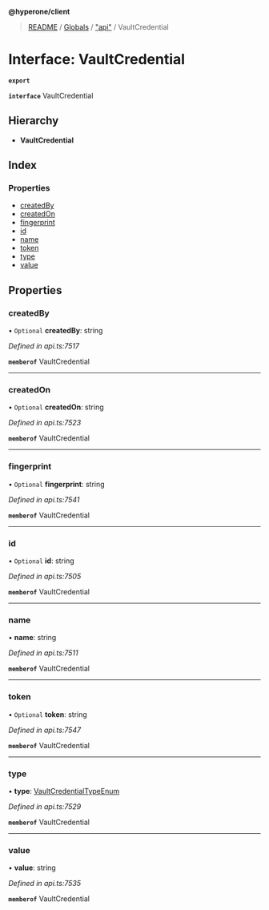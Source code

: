 **@hyperone/client**

> [README](../README.md) / [Globals](../globals.md) / ["api"](../modules/_api_.md) / VaultCredential

# Interface: VaultCredential

**`export`** 

**`interface`** VaultCredential

## Hierarchy

* **VaultCredential**

## Index

### Properties

* [createdBy](_api_.vaultcredential.md#createdby)
* [createdOn](_api_.vaultcredential.md#createdon)
* [fingerprint](_api_.vaultcredential.md#fingerprint)
* [id](_api_.vaultcredential.md#id)
* [name](_api_.vaultcredential.md#name)
* [token](_api_.vaultcredential.md#token)
* [type](_api_.vaultcredential.md#type)
* [value](_api_.vaultcredential.md#value)

## Properties

### createdBy

• `Optional` **createdBy**: string

*Defined in api.ts:7517*

**`memberof`** VaultCredential

___

### createdOn

• `Optional` **createdOn**: string

*Defined in api.ts:7523*

**`memberof`** VaultCredential

___

### fingerprint

• `Optional` **fingerprint**: string

*Defined in api.ts:7541*

**`memberof`** VaultCredential

___

### id

• `Optional` **id**: string

*Defined in api.ts:7505*

**`memberof`** VaultCredential

___

### name

•  **name**: string

*Defined in api.ts:7511*

**`memberof`** VaultCredential

___

### token

• `Optional` **token**: string

*Defined in api.ts:7547*

**`memberof`** VaultCredential

___

### type

•  **type**: [VaultCredentialTypeEnum](../enums/_api_.vaultcredentialtypeenum.md)

*Defined in api.ts:7529*

**`memberof`** VaultCredential

___

### value

•  **value**: string

*Defined in api.ts:7535*

**`memberof`** VaultCredential
